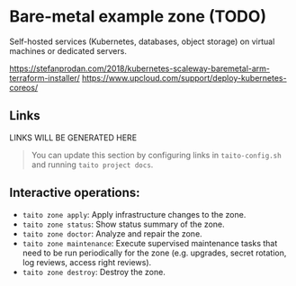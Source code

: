 # Bare-metal example zone (TODO)

Self-hosted services (Kubernetes, databases, object storage) on virtual machines or dedicated servers.

https://stefanprodan.com/2018/kubernetes-scaleway-baremetal-arm-terraform-installer/
https://www.upcloud.com/support/deploy-kubernetes-coreos/

## Links

[//]: # (GENERATED LINKS START)

LINKS WILL BE GENERATED HERE

[//]: # (GENERATED LINKS END)

> You can update this section by configuring links in `taito-config.sh` and running `taito project docs`.

## Interactive operations:

* `taito zone apply`: Apply infrastructure changes to the zone.
* `taito zone status`: Show status summary of the zone.
* `taito zone doctor`: Analyze and repair the zone.
* `taito zone maintenance`: Execute supervised maintenance tasks that need to be run periodically for the zone (e.g. upgrades, secret rotation, log reviews, access right reviews).
* `taito zone destroy`: Destroy the zone.
